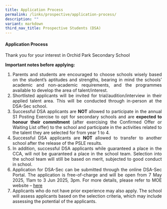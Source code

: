 ```yaml
---
title: Application Process
permalink: /links/prospective/application-process/
description: ""
variant: markdown
third_nav_title: Prospective Students (DSA)
---
```

<div align="justify">

<h4>Application Process</h4>

Thank you for your interest in Orchid Park Secondary School

<strong>Important notes before applying:</strong>

<ol><li>Parents and students are encouraged to choose schools wisely based on the student’s aptitudes and strengths, bearing in mind the schools’ academic and non-academic requirements, and the programmes available to develop the area of talent/interest.

</li><li>Shortlisted applicants will be invited for trial/audition/interview in their applied talent area. This will be conducted through in-person at the DSA-Sec school.

</li><li>Successful DSA applicants are <strong>NOT</strong> allowed to participate in the annual S1 Posting Exercise to opt for secondary schools and are <strong>expected to honour their commitment</strong> (after exercising the Confirmed Offer or Waiting List offer) to the school and participate in the activities related to the talent they are selected for from year 1 to 4.

</li><li>Successful DSA applicants are <strong>NOT</strong> allowed to transfer to another school after the release of the PSLE results.

</li><li>In addition, successful DSA applicants while guaranteed a place in the CCA, will not be guaranteed a place in the school team. Selection into the school team will still be based on merit, subjected to good conduct in school.

</li><li>Application for DSA-Sec can be submitted through the online DSA-Sec Portal. The application is free-of-charge and will be open from 7 May 2025, 11am to 3 Jun 2025, 3pm. For more details, please refer to MOE website – <a href="https://www.moe.gov.sg/secondary/dsa">here</a>
	
</li><li>Applicants who do not have prior experience may also apply. The school will assess applicants based on the selection criteria, which may include assessing the potential of the applicants.
	
</li></ol></div>